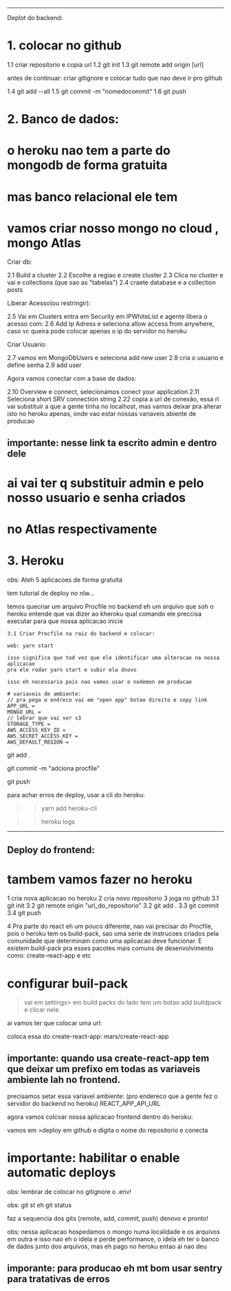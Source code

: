 -----------------------------------------
Deplot do backend:

# 1. colocar no github
  1.1 criar repositorio e copia url
  1.2 git init
  1.3 git remote add origin [url]

  antes de continuar:
    criar gitignore e colocar tudo que nao deve ir pro github

  1.4 git add --all
  1.5 git commit -m "nomedocommit"
  1.6 git push


# 2. Banco de dados:

  # o heroku nao tem a parte do mongodb de forma gratuita
  # mas banco relacional ele tem

  # vamos criar nosso mongo no cloud , mongo Atlas

  Criar db:

  2.1 Build a cluster
  2.2 Escolhe a regiao e create cluster
  2.3 Clica no cluster e vai e collections (que sao as "tabelas")
  2.4 craete database e a collection posts

  Liberar Acesso(ou restringir):

  2.5 Vai em Clusters entra em Security em IPWhiteList e agente libera o acesso com:
  2.6 Add Ip Adress e seleciona allow access from anywhere, caso vc queira pode colocar apenas o ip do servidor no heroku

  Criar Usuario:

  2.7 vamos em MongoDbUsers e seleciona add new user
  2.8 cria o usuario e define senha
  2.9 add user
  
  Agora vamos conectar com a base de dados:

  2.10 Overview e connect, selecionamos conect your application
  2.11 Seleciona short SRV connection string 
  2.22 copia a url de conexão, essa rl vai substituir a que a gente tinha 
  no localhost, mas vamos deixar pra alterar isto no heroku apenas, onde
  vao estar nossas variaveis abiente de producao
  ## importante: nesse link ta escrito admin e <PASSWORD> dentro dele
  # ai vai ter q substituir admin e <PASSWORD> pelo nosso usuario e senha criados
  # no Atlas respectivamente 

  # 3. Heroku

  obs: Ateh 5 aplicacoes de forma gratuita
  
  tem tutorial de deploy no nlw...

  temos quecriar um arquivo Procfile no backend
  eh um arquivo que soh o heroku entende que vai dizer
  ao kheroku qual comando ele preccisa executar para que nossa aplicacao inicie

    3.1 Criar Procfile na raiz do backend e colocar:

    web: yarn start

    isso significa que tod vez que ele identificar uma alteracao na nossa aplicacao
    pra ele rodar yarn start e subir ela dnovo

    isso eh necessario pois nao vamos usar o nodemon em producao

    # variaveis de ambiente:
    // pra pega o endreco vai em "open app" botao direito e copy link
    APP_URL = 
    MONGO_URL = 
    // lebrar que vai ser s3
    STORAGE_TYPE = 
    AWS_ACCESS_KEY_ID = 
    AWS_SECRET_ACCESS_KEY = 
    AWS_DEFAULT_REGION = 

  git add .

  git commit -m "adciona procfile"

  git push

  para achar erros de deploy, usar a cli do heroku:

  >> yarn add heroku-cli

  >> heroku logs

----------------------------------------------------
  ## Deploy do frontend:

  # tambem vamos fazer no heroku

  1 cria  nova aplicacao no heroku
  2 cria novo repositorio
  3 joga no github
    3.1 git init
    3.2 git remote origin "url_do_repositorio"
    3.2 git add .
    3.3 git commit
    3.4 git push

  4 Pra parte do react eh um pouco diferente, nao vai precisar do
  Procfile, pois o heroku tem os build-pack, sao uma serie de instrucoes criados pela comunidade que determinam como uma aplicacao deve funcionar. E existem build-pack pra esses pacotes mais comuns de desenvolvimento como: create-react-app
  e etc

  # configurar buil-pack
  > vai em settings> em build packs do lado tem um botao add buildpack e clicar nele

  ai vamos ter que colocar uma url:

  coloca essa do create-react-app: mars/create-react-app

  ## importante: quando usa create-react-app tem que deixar um prefixo em todas as variaveis ambiente lah no frontend.

  precisamos setar essa variavel ambiente:
  (pro endereco que a gente fez o servidor do backend no heroku)
  REACT_APP_API_URL

  agora vamos colcoar nossa aplicacao frontend dentro do heroku:

  vamos em >deploy em github e digita o nome do repositorio e conecta
  
  # importante: habilitar o enable automatic deploys

  obs: lembrar de colocar no gitignore o .env!

  obs: git st eh git status 

  faz a sequencia dos gits (remote, add, commit, push) denovo e pronto!


  obs: nessa aplicacao hospedamos o mongo numa localidade e os arquivos em outra
  e isso nao eh o idela e perde performance, o idela eh ter o banco de dados junto dos arquivos, mas eh pago no heroku entao ai nao deu


  ## imporante: para producao eh mt bom usar sentry para tratativas de erros





  




